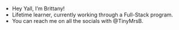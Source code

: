- Hey Yall, I’m Brittany!
- Lifetime learner, currently working through a Full-Stack program.
- You can reach me on all the socials with @TinyMrsB.

<!---
Tinymrsb/Tinymrsb is a ✨ special ✨ repository because its `README.md` (this file) appears on your GitHub profile.
You can click the Preview link to take a look at your changes.
--->
